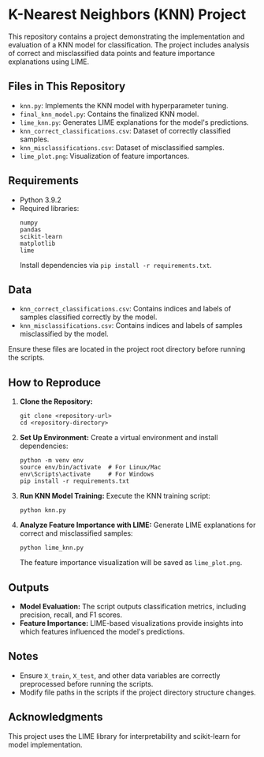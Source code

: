 # K-Nearest Neighbors (KNN) Project

This repository contains a project demonstrating the implementation and evaluation of a KNN model for classification. The project includes analysis of correct and misclassified data points and feature importance explanations using LIME.

## Files in This Repository
- `knn.py`: Implements the KNN model with hyperparameter tuning.
- `final_knn_model.py`: Contains the finalized KNN model.
- `lime_knn.py`: Generates LIME explanations for the model's predictions.
- `knn_correct_classifications.csv`: Dataset of correctly classified samples.
- `knn_misclassifications.csv`: Dataset of misclassified samples.
- `lime_plot.png`: Visualization of feature importances.

## Requirements
- Python 3.9.2
- Required libraries:
  ```
  numpy
  pandas
  scikit-learn
  matplotlib
  lime
  ```
  Install dependencies via `pip install -r requirements.txt`.

## Data
- `knn_correct_classifications.csv`: Contains indices and labels of samples classified correctly by the model.
- `knn_misclassifications.csv`: Contains indices and labels of samples misclassified by the model.

Ensure these files are located in the project root directory before running the scripts.

## How to Reproduce
1. **Clone the Repository:**
   ```
   git clone <repository-url>
   cd <repository-directory>
   ```

2. **Set Up Environment:**
   Create a virtual environment and install dependencies:
   ```
   python -m venv env
   source env/bin/activate  # For Linux/Mac
   env\Scripts\activate     # For Windows
   pip install -r requirements.txt
   ```

3. **Run KNN Model Training:**
   Execute the KNN training script:
   ```
   python knn.py
   ```

4. **Analyze Feature Importance with LIME:**
   Generate LIME explanations for correct and misclassified samples:
   ```
   python lime_knn.py
   ```
   The feature importance visualization will be saved as `lime_plot.png`.

## Outputs
- **Model Evaluation:**
  The script outputs classification metrics, including precision, recall, and F1 scores.
- **Feature Importance:**
  LIME-based visualizations provide insights into which features influenced the model's predictions.

## Notes
- Ensure `X_train`, `X_test`, and other data variables are correctly preprocessed before running the scripts.
- Modify file paths in the scripts if the project directory structure changes.

## Acknowledgments
This project uses the LIME library for interpretability and scikit-learn for model implementation.
